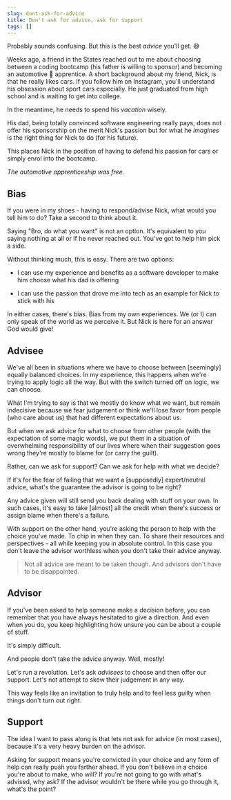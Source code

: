 ```yaml
---
slug: dont-ask-for-advice
title: Don't ask for advice, ask for support
tags: []
---
```


Probably sounds confusing. But this is the best _advice_ you'll get. 😅

<!-- truncate -->

Weeks ago, a friend in the States reached out to me about choosing between a coding bootcamp (his father is willing to
sponsor) and becoming an automotive 🏁 apprentice. A short background about my friend, Nick, is that he really likes cars.
If you follow him on Instagram, you'll understand his obsession about sport cars especially. He just graduated from
high school and is waiting to get into college.

In the meantime, he needs to spend his _vacation_ wisely.

His dad, being totally convinced software engineering really pays, does not offer his sponsorship on the merit Nick's
passion but for what he _imagines_ is the right thing for Nick to do (for his future).

This places Nick in the position of having to defend his passion for cars or simply enrol into the bootcamp.

_The automotive apprenticeship was free._

## Bias

If you were in my shoes - having to respond/advise Nick, what would you tell him to do? Take a second to think about it.

Saying "Bro, do what you want" is not an option. It's equivalent to you saying nothing at all or if he never reached out.
You've got to help him pick a side.

Without thinking much, this is easy. There are two options:

- I can use my experience and benefits as a software developer to make him choose what his dad is offering

- I can use the passion that drove me into tech as an example for Nick to stick with his

In either cases, there's bias. Bias from my own experiences. We (or I) can only speak of the world as we perceive it.
But Nick is here for an answer God would give!

## Advisee

We've all been in situations where we have to choose between [seemingly] equally balanced choices. 
In my experience, this happens when we're trying to apply logic all the way. 
But with the switch turned off on logic, we can choose.

What I'm trying to say is that we mostly do know what we want, but remain indecisive because we fear 
judgement or think we'll lose favor from people (who care about us) that had different expectations about us.

But when we ask advice for what to choose from other people (with the expectation of some magic words), 
we put them in a situation of overwhelming responsibility of our lives where when their suggestion goes wrong
they're mostly to blame for (or carry the guilt).

Rather, can we ask for support? Can we ask for help with what we decide?

If it's for the fear of failing that we want a [supposedly] expert/neutral advice, what's the guarantee the 
advisor is going to be right?

Any advice given will still send you back dealing with stuff on your own. In such cases, it's easy to take [almost] 
all the credit when there's success or assign blame when there's a failure.

With support on the other hand, you're asking the person to help with the choice you've made. 
To chip in when they can. To share their resources and perspectives - all while keeping you in absolute control.
In this case you don't leave the advisor worthless when you don't take their advice anyway.

> Not all advice are meant to be taken though. And advisors don't have to be disappointed.

## Advisor

If you've been asked to help someone make a decision before, you can remember that you have always 
hesitated to give a direction. And even when you do, you keep highlighting how unsure you can be about
a couple of stuff.

It's simply difficult.

And people don't take the advice anyway. Well, mostly!

Let's run a revolution. Let's ask _advisees_ to choose and then offer our support. 
Let's not attempt to skew their judgement in any way.

This way feels like an invitation to truly help and to feel less guilty when things don't turn out right.

## Support

The idea I want to pass along is that lets not ask for advice (in most cases), because it's a very heavy burden on the 
advisor.

Asking for support means you're convicted in your choice and any form of help can really push you farther ahead.
If you don't believe in a choice you're about to make, who will? If you're not going to go with what's advised, why ask?
If the advisor wouldn't be there while you go through it, what's the point?

